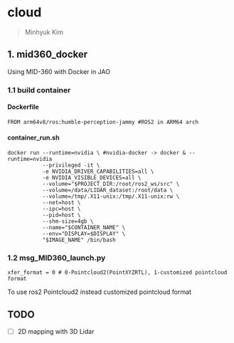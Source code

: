 # cloud
> Minhyuk Kim

## 1. mid360_docker
Using MID-360 with Docker in JAO
### 1.1 build container
#### Dockerfile
```shell
FROM arm64v8/ros:humble-perception-jammy #ROS2 in ARM64 arch
```
#### container_run.sh
```shell
docker run --runtime=nvidia \ #nvidia-docker -> docker & --runtime=nvidia
           --privileged -it \
           -e NVIDIA_DRIVER_CAPABILITIES=all \
           -e NVIDIA_VISIBLE_DEVICES=all \
           --volume="$PROJECT_DIR:/root/ros2_ws/src" \
           --volume=/data/LIDAR_dataset:/root/data \
           --volume=/tmp/.X11-unix:/tmp/.X11-unix:rw \
           --net=host \
           --ipc=host \
           --pid=host \
           --shm-size=4gb \
           --name="$CONTAINER_NAME" \
           --env="DISPLAY=$DISPLAY" \
           "$IMAGE_NAME" /bin/bash
```
### 1.2 msg_MID360_launch.py
```shell
xfer_format = 0 # 0-Pointcloud2(PointXYZRTL), 1-customized pointcloud format
```
To use ros2 Pointcloud2 instead customized pointcloud format

## TODO
- [ ] 2D mapping with 3D Lidar
